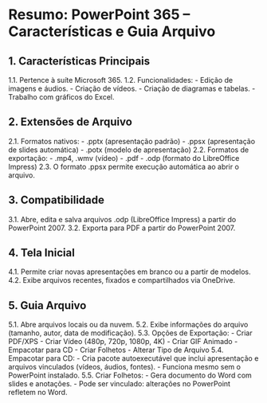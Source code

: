 # Resumo: PowerPoint 365 – Características e Guia Arquivo

## 1. Características Principais
1.1. Pertence à suíte Microsoft 365.
1.2. Funcionalidades:
    - Edição de imagens e áudios.
    - Criação de vídeos.
    - Criação de diagramas e tabelas.
    - Trabalho com gráficos do Excel.

## 2. Extensões de Arquivo
2.1. Formatos nativos:
    - .pptx (apresentação padrão)
    - .ppsx (apresentação de slides automática)
    - .potx (modelo de apresentação)
2.2. Formatos de exportação:
    - .mp4, .wmv (vídeo)
    - .pdf
    - .odp (formato do LibreOffice Impress)
2.3. O formato .ppsx permite execução automática ao abrir o arquivo.

## 3. Compatibilidade
3.1. Abre, edita e salva arquivos .odp (LibreOffice Impress) a partir do PowerPoint 2007.
3.2. Exporta para PDF a partir do PowerPoint 2007.

## 4. Tela Inicial
4.1. Permite criar novas apresentações em branco ou a partir de modelos.
4.2. Exibe arquivos recentes, fixados e compartilhados via OneDrive.

## 5. Guia Arquivo
5.1. Abre arquivos locais ou da nuvem.
5.2. Exibe informações do arquivo (tamanho, autor, data de modificação).
5.3. Opções de Exportação:
    - Criar PDF/XPS
    - Criar Vídeo (480p, 720p, 1080p, 4K)
    - Criar GIF Animado
    - Empacotar para CD
    - Criar Folhetos
    - Alterar Tipo de Arquivo
5.4. Empacotar para CD:
    - Cria pacote autoexecutável que inclui apresentação e arquivos vinculados (vídeos, áudios, fontes).
    - Funciona mesmo sem o PowerPoint instalado.
5.5. Criar Folhetos:
    - Gera documento do Word com slides e anotações.
    - Pode ser vinculado: alterações no PowerPoint refletem no Word.